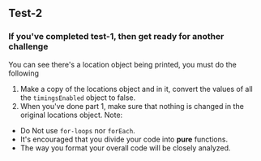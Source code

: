 ## Test-2
### If you've completed test-1, then get ready for another challenge
You can see there's a location object being printed, you must do the following
1. Make a copy of the locations object and in it, convert the values of all the `timingsEnabled` object to false.
2. When you've done part 1, make sure that nothing is changed in the original locations object.
Note:

- Do Not use `for-loops` nor `forEach`.
- It's encouraged that you divide your code into **pure** functions.
- The way you format your overall code will be closely analyzed.